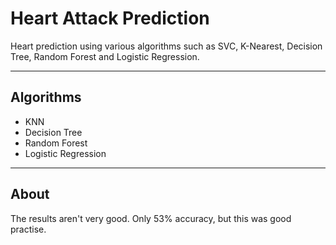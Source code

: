 # Heart Attack Prediction
Heart prediction using various algorithms such as SVC, K-Nearest, Decision Tree, Random Forest and Logistic Regression.
___
## Algorithms
* KNN
* Decision Tree
* Random Forest
* Logistic Regression
___
## About
The results aren't very good. Only 53% accuracy, but this was good practise.
